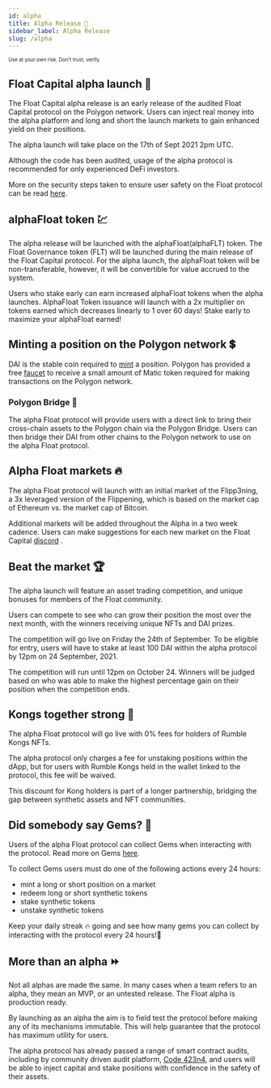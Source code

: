 ```yaml
---
id: alpha
title: Alpha Release 🧪
sidebar_label: Alpha Release
slug: /alpha
---
```


<sub><sup> Use at your own risk. Don't trust, verify. </sup></sub>

## Float Capital alpha launch 🥳

The Float Capital alpha release is an early release of the audited Float Capital protocol on the Polygon network. Users can inject real money into the alpha platform and long and short the launch markets to gain enhanced yield on their positions.

The alpha launch will take place on the 17th of Sept 2021 2pm UTC.

Although the code has been audited, usage of the alpha protocol is recommended for only experienced DeFi investors.

More on the security steps taken to ensure user safety on the Float protocol can be read [here](/docs/security).

## alphaFloat token :chart:

The alpha release will be launched with the alphaFloat(alphaFLT) token. The Float Governance token (FLT) will be launched during the main release of the Float Capital protocol.
For the alpha launch, the alphaFloat token will be non-transferable, however, it will be convertible for value accrued to the system.

Users who stake early can earn increased alphaFloat tokens when the alpha launches. AlphaFloat Token issuance will launch with a 2x multiplier on tokens earned which decreases linearly to 1 over 60 days! Stake early to maximize your alphaFloat earned!

## Minting a position on the Polygon network :heavy_dollar_sign:

DAI is the stable coin required to [mint](/docs/mint) a position. Polygon has provided a free [faucet](https://matic.supply/) to receive a small amount of Matic token required for making transactions on the Polygon network.

### Polygon Bridge :bridge_at_night:

The alpha Float protocol will provide users with a direct link to bring their cross-chain assets to the Polygon chain via the Polygon Bridge. Users can then bridge their DAI from other chains to the Polygon network to use on the alpha Float protocol.

## Alpha Float markets :fire:

The alpha Float protocol will launch with an initial market of the Flipp3ning, a 3x leveraged version of the Flippening, which is based on the market cap of Ethereum vs. the market cap of Bitcoin.

Additional markets will be added throughout the Alpha in a two week cadence. Users can make suggestions for each new market on the Float Capital [discord](https://discord.gg/yyrHVeDd) .

## Beat the market :trophy:

The alpha launch will feature an asset trading competition, and unique bonuses for members of the Float community.

Users can compete to see who can grow their position the most over the next month, with the winners receiving unique NFTs and DAI prizes.

The competition will go live on Friday the 24th of September. To be eligible for entry, users will have to stake at least 100 DAI within the alpha protocol by 12pm on 24 September, 2021.

The competition will run until 12pm on October 24. Winners will be judged based on who was able to make the highest percentage gain on their position when the competition ends.

## Kongs together strong :gorilla:

The alpha Float protocol will go live with 0% fees for holders of Rumble Kongs NFTs.

The alpha protocol only charges a fee for unstaking positions within the dApp, but for users with Rumble Kongs held in the wallet linked to the protocol, this fee will be waived.

This discount for Kong holders is part of a longer partnership, bridging the gap between synthetic assets and NFT communities.

## Did somebody say Gems? 💠

Users of the alpha Float protocol can collect Gems when interacting with the protocol. Read more on Gems [here](/docs/gems).

To collect Gems users must do one of the following actions every 24 hours:

- mint a long or short position on a market
- redeem long or short synthetic tokens
- stake synthetic tokens
- unstake synthetic tokens

Keep your daily streak :fire: going and see how many gems you can collect by interacting with the protocol every 24 hours!💠

## More than an alpha :fast_forward:

Not all alphas are made the same. In many cases when a team refers to an alpha, they mean an MVP, or an untested release. The Float alpha is production ready.

By launching as an alpha the aim is to field test the protocol before making any of its mechanisms immutable. This will help guarantee that the protocol has maximum utility for users.

The alpha protocol has already passed a range of smart contract audits, including by community driven audit platform, [Code 423n4](https://code423n4.com/), and users will be able to inject capital and stake positions with confidence in the safety of their assets.
